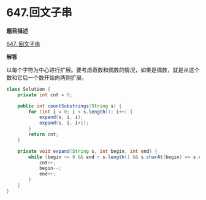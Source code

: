# 647.回文子串

**题目描述**

[647. 回文子串](https://leetcode-cn.com/problems/palindromic-substrings/)

**解答**

以每个字符为中心进行扩展。要考虑奇数和偶数的情况，如果是偶数，就是从这个数和它后一个数开始向两侧扩展。

```java
class Solution {
    private int cnt = 0;

    public int countSubstrings(String s) {
        for (int i = 0; i < s.length(); i++) {
            expand(s, i, i);
            expand(s, i, i+1);
        }
        return cnt;
    }

    private void expand(String s, int begin, int end) {
        while (begin >= 0 && end < s.length() && s.charAt(begin) == s.charAt(end)) {
            cnt++;
            begin--;
            end++;
        }
    }
}
```